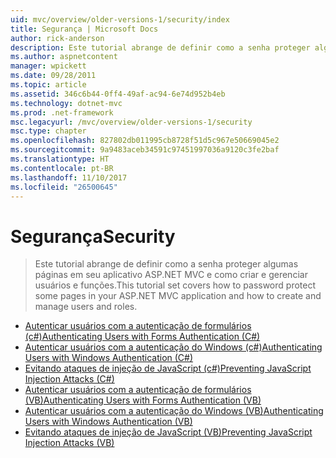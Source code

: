 ```yaml
---
uid: mvc/overview/older-versions-1/security/index
title: Segurança | Microsoft Docs
author: rick-anderson
description: Este tutorial abrange de definir como a senha proteger algumas páginas em seu aplicativo ASP.NET MVC e como criar e gerenciar usuários e funções.
ms.author: aspnetcontent
manager: wpickett
ms.date: 09/28/2011
ms.topic: article
ms.assetid: 346c6b44-0ff4-49af-ac94-6e74d952b4eb
ms.technology: dotnet-mvc
ms.prod: .net-framework
msc.legacyurl: /mvc/overview/older-versions-1/security
msc.type: chapter
ms.openlocfilehash: 827802db011995cb8728f51d5c967e50669045e2
ms.sourcegitcommit: 9a9483aceb34591c97451997036a9120c3fe2baf
ms.translationtype: HT
ms.contentlocale: pt-BR
ms.lasthandoff: 11/10/2017
ms.locfileid: "26500645"
---
```

<a name="security"></a><span data-ttu-id="a3004-103">Segurança</span><span class="sxs-lookup"><span data-stu-id="a3004-103">Security</span></span>
====================
> <span data-ttu-id="a3004-104">Este tutorial abrange de definir como a senha proteger algumas páginas em seu aplicativo ASP.NET MVC e como criar e gerenciar usuários e funções.</span><span class="sxs-lookup"><span data-stu-id="a3004-104">This tutorial set covers how to password protect some pages in your ASP.NET MVC application and how to create and manage users and roles.</span></span>


- [<span data-ttu-id="a3004-105">Autenticar usuários com a autenticação de formulários (c#)</span><span class="sxs-lookup"><span data-stu-id="a3004-105">Authenticating Users with Forms Authentication (C#)</span></span>](authenticating-users-with-forms-authentication-cs.md)
- [<span data-ttu-id="a3004-106">Autenticar usuários com a autenticação do Windows (c#)</span><span class="sxs-lookup"><span data-stu-id="a3004-106">Authenticating Users with Windows Authentication (C#)</span></span>](authenticating-users-with-windows-authentication-cs.md)
- [<span data-ttu-id="a3004-107">Evitando ataques de injeção de JavaScript (c#)</span><span class="sxs-lookup"><span data-stu-id="a3004-107">Preventing JavaScript Injection Attacks (C#)</span></span>](preventing-javascript-injection-attacks-cs.md)
- [<span data-ttu-id="a3004-108">Autenticar usuários com a autenticação de formulários (VB)</span><span class="sxs-lookup"><span data-stu-id="a3004-108">Authenticating Users with Forms Authentication (VB)</span></span>](authenticating-users-with-forms-authentication-vb.md)
- [<span data-ttu-id="a3004-109">Autenticar usuários com a autenticação do Windows (VB)</span><span class="sxs-lookup"><span data-stu-id="a3004-109">Authenticating Users with Windows Authentication (VB)</span></span>](authenticating-users-with-windows-authentication-vb.md)
- [<span data-ttu-id="a3004-110">Evitando ataques de injeção de JavaScript (VB)</span><span class="sxs-lookup"><span data-stu-id="a3004-110">Preventing JavaScript Injection Attacks (VB)</span></span>](preventing-javascript-injection-attacks-vb.md)
